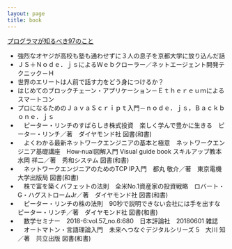 ```yaml
---
layout: page
title: book
---
```



[プログラマが知るべき97のこと](https://xn--97-273ae6a4irb6e2hsoiozc2g4b8082p.com/)


*	強烈なオヤジが高校も塾も通わせずに３人の息子を京都大学に放り込んだ話	
*	ＪＳ＋Ｎｏｄｅ．ｊｓによるＷｅｂクローラー／ネットエージェント開発テクニック－Ｈ	
*	世界のエリートは人前で話す力をどう身につけるか？	
*	はじめてのブロックチェーン・アプリケーション－Ｅｔｈｅｒｅｕｍによるスマートコン	
*	プロになるためのＪａｖａＳｃｒｉｐｔ入門－ｎｏｄｅ．ｊｓ，Ｂａｃｋｂｏｎｅ．ｊｓ	
*	　ピーター・リンチのすばらしき株式投資　楽しく学んで豊かに生きる　ピーター・リンチ／著　ダイヤモンド社	図書(和書)	
*	　よくわかる最新ネットワークエンジニアの基本と極意　ネットワークエンジニア基礎講座　How‐nual図解入門 Visual guide book スキルアップ教本　水岡 祥二／著　秀和システム	図書(和書)
*	　ネットワークエンジニアのためのTCP IP入門　都丸 敬介／著　東京電機大学出版局	図書(和書)	
*	　株で富を築くバフェットの法則　全米No.1資産家の投資戦略　ロバート・G・ハグストロームJr／著　ダイヤモンド社	図書(和書)	
*	　ピーター・リンチの株の法則　90秒で説明できない会社には手を出すな　ピーター・リンチ／著　ダイヤモンド社	図書(和書)
*	　数学セミナー　2018-6:vol.57_no.6:680　日本評論社　20180601	雑誌	
*	　オートマトン・言語理論入門　未来へつなぐデジタルシリーズ 5　大川 知／著　共立出版	図書(和書)

